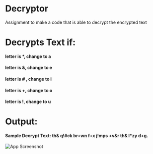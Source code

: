 # Decryptor

Assignment to make a code that is able to decrypt the encrypted text

# Decrypts Text if:
 #### letter is *, change to a
 #### letter is &, change to e
 #### letter is # , change to i
 #### letter is +, change to o
 #### letter is !, change to u

# Output:
 #### Sample Decrypt Text: th& q!#ck br+wn f+x j!mps +v&r th& l*zy d+g.
![App Screenshot](https://imgur.com/EXgOiwD.png)

